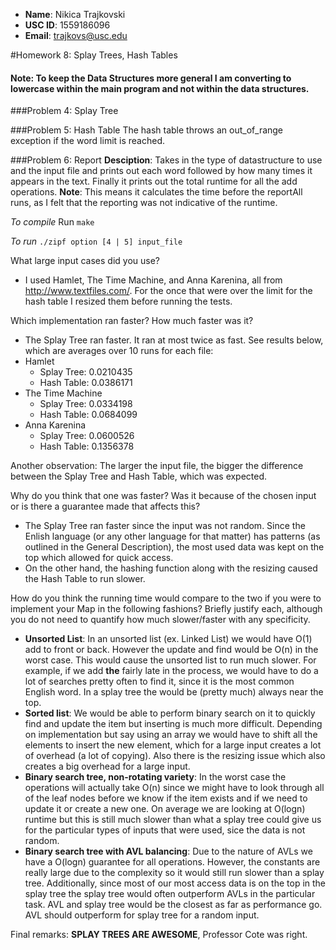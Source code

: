 - **Name**: Nikica Trajkovski
- **USC ID**: 1559186096
- **Email**: trajkovs@usc.edu

#Homework 8: Splay Trees, Hash Tables

#### Note: To keep the Data Structures more general I am converting to lowercase within the main program and not within the data structures.

###Problem 4: Splay Tree

###Problem 5: Hash Table
The hash table throws an out_of_range exception if the word limit is reached.

###Problem 6: Report
**Desciption**: Takes in the type of datastructure to use and  the input file and prints out each word followed by how many times it appears in the text. Finally it prints out the total runtime for all the add operations.
**Note**: This means it calculates the time before the reportAll runs, as I felt that the reporting was not indicative of the runtime.

*To compile*
Run `make`

*To run*
`./zipf option [4 | 5] input_file`


What large input cases did you use?
* I used Hamlet, The Time Machine, and Anna Karenina, all from http://www.textfiles.com/. For the once that were over the limit for the hash table I resized them before running the tests.

Which implementation ran faster? How much faster was it?
* The Splay Tree ran faster. It ran at most twice as fast. See results below, which are averages over 10 runs for each file:
* Hamlet
    - Splay Tree: 0.0210435
    - Hash Table: 0.0386171
* The Time Machine
    - Splay Tree: 0.0334198
    - Hash Table: 0.0684099
* Anna Karenina
    - Splay Tree: 0.0600526
    - Hash Table: 0.1356378

Another observation: The larger the input file, the bigger the difference between the Splay Tree and Hash Table, which was expected.

Why do you think that one was faster? Was it because of the chosen input or is there a guarantee made that affects this?
* The Splay Tree ran faster since the input was not random. Since the Enlish language (or any other language for that matter) has patterns (as outlined in the General Description), the most used data was kept on the top which allowed for quick access.
* On the other hand, the hashing function along with the resizing caused the Hash Table to run slower.

How do you think the running time would compare to the two if you were to implement your Map in the following fashions? Briefly justify each, although you do not need to quantify how much slower/faster with any specificity.
* **Unsorted List**: In an unsorted list (ex. Linked List) we would have O(1) add to front or back. However the update and find would be O(n) in the worst case. This would cause the unsorted list to run much slower. For example, if we add **the** fairly late in the process, we would have to do a lot of searches pretty often to find it, since it is the most common English word. In a splay tree the would be (pretty much) always near the top. 
* **Sorted list**: We would be able to perform binary search on it to quickly find and update the item but inserting is much more difficult. Depending on implementation but say using an array we would have to shift all the elements to insert the new element, which for a large input creates a lot of overhead (a lot of copying). Also there is the resizing issue which also creates a big overhead for a large input.
* **Binary search tree, non-rotating variety**: In the worst case the operations will actually take O(n) since we might have to look through all of the leaf nodes before we know if the item exists and if we need to update it or create a new one. On average we are looking at O(logn) runtime but this is still much slower than what a splay tree could give us for the particular types of inputs that were used, sice the data is not random.
* **Binary search tree with AVL balancing**: Due to the nature of AVLs we have a O(logn) guarantee for all operations. However, the constants are really large due to the complexity so it would still run slower than a splay tree. Additionally, since most of our most access data is on the top in the splay tree the splay tree would often outperform AVLs in the particular task. AVL and splay tree would be the closest as far as performance go. AVL should outperform for splay tree for a random input.


Final remarks: **SPLAY TREES ARE AWESOME**, Professor Cote was right.
